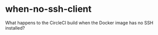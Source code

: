 # when-no-ssh-client
What happens to the CircleCI build when the Docker image has no SSH installed?
